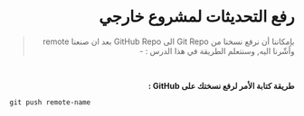 <div dir="rtl">

# رفع التحديثات لمشروع خارجي

> بإمكاننا أن نرفع نسخنا من Git Repo الى GitHub Repo بعد ان صنعنا remote وأشّرنا اليه, وسنتعلم الطريقة في هذا الدرس : -



<br>

**طريقة كتابة الأمر لرفع نسختك على GitHub :**

<div dir="ltr">

```
git push remote-name
```
</div>

</div>